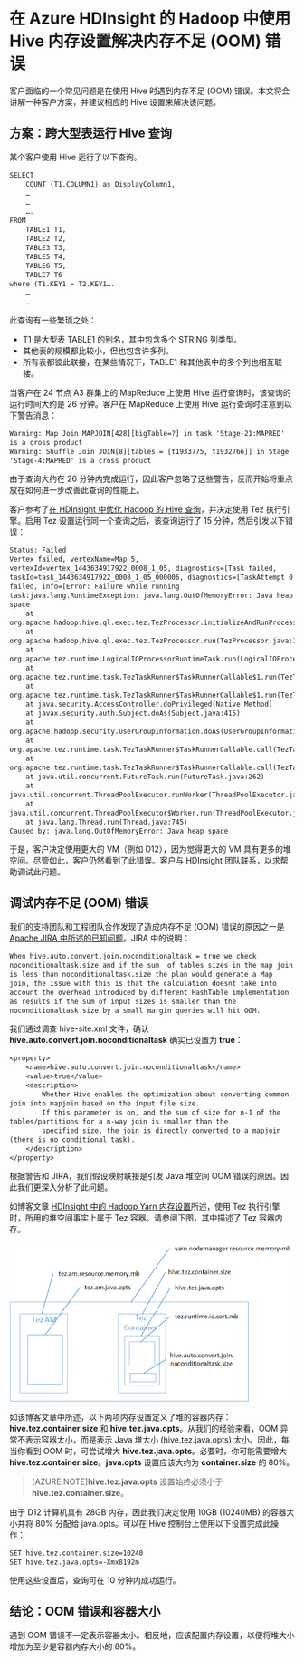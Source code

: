 <properties
	pageTitle="内存不足 (OOM) 错误 - Hive 设置 | Windows Azure"
	description="在 HDInsight 的 Hadoop 中解决运行 Hive 查询时内存不足 (OOM) 错误。客户方案为跨多个大型表运行查询。"
	keywords="内存不足错误, OOM, Hive 设置"
	services="hdinsight"
	documentationCenter=""
	authors="rashimg"
	manager="paulettm"
	editor="cgronlun"/>

<tags
	ms.service="hdinsight"
	ms.date="12/10/2015"
	wacn.date="01/14/2016"/>

# 在 Azure HDInsight 的 Hadoop 中使用 Hive 内存设置解决内存不足 (OOM) 错误

客户面临的一个常见问题是在使用 Hive 时遇到内存不足 (OOM) 错误。本文将会讲解一种客户方案，并建议相应的 Hive 设置来解决该问题。

## 方案：跨大型表运行 Hive 查询

某个客户使用 Hive 运行了以下查询。

	SELECT
		COUNT (T1.COLUMN1) as DisplayColumn1,
		…
		…
		….
	FROM
		TABLE1 T1,
		TABLE2 T2,
		TABLE3 T3,
		TABLE5 T4,
		TABLE6 T5,
		TABLE7 T6
	where (T1.KEY1 = T2.KEY1….
		…
		…

此查询有一些繁琐之处：

* T1 是大型表 TABLE1 的别名，其中包含多个 STRING 列类型。
* 其他表的规模都比较小，但也包含许多列。
* 所有表都彼此联接，在某些情况下，TABLE1 和其他表中的多个列也相互联接。

当客户在 24 节点 A3 群集上的 MapReduce 上使用 Hive 运行查询时，该查询的运行时间大约是 26 分钟。客户在 MapReduce 上使用 Hive 运行查询时注意到以下警告消息：

	Warning: Map Join MAPJOIN[428][bigTable=?] in task 'Stage-21:MAPRED' is a cross product
	Warning: Shuffle Join JOIN[8][tables = [t1933775, t1932766]] in Stage 'Stage-4:MAPRED' is a cross product

由于查询大约在 26 分钟内完成运行，因此客户忽略了这些警告，反而开始将重点放在如何进一步改善此查询的性能上。

客户参考了[在 HDInsight 中优化 Hadoop 的 Hive 查询](/documentation/articles/hdinsight-hadoop-optimize-hive-query)，并决定使用 Tez 执行引擎。启用 Tez 设置运行同一个查询之后，该查询运行了 15 分钟，然后引发以下错误：

	Status: Failed
	Vertex failed, vertexName=Map 5, vertexId=vertex_1443634917922_0008_1_05, diagnostics=[Task failed, taskId=task_1443634917922_0008_1_05_000006, diagnostics=[TaskAttempt 0 failed, info=[Error: Failure while running task:java.lang.RuntimeException: java.lang.OutOfMemoryError: Java heap space
        at
	org.apache.hadoop.hive.ql.exec.tez.TezProcessor.initializeAndRunProcessor(TezProcessor.java:172)
        at org.apache.hadoop.hive.ql.exec.tez.TezProcessor.run(TezProcessor.java:138)
        at
	org.apache.tez.runtime.LogicalIOProcessorRuntimeTask.run(LogicalIOProcessorRuntimeTask.java:324)
        at
	org.apache.tez.runtime.task.TezTaskRunner$TaskRunnerCallable$1.run(TezTaskRunner.java:176)
        at
	org.apache.tez.runtime.task.TezTaskRunner$TaskRunnerCallable$1.run(TezTaskRunner.java:168)
        at java.security.AccessController.doPrivileged(Native Method)
        at javax.security.auth.Subject.doAs(Subject.java:415)
        at org.apache.hadoop.security.UserGroupInformation.doAs(UserGroupInformation.java:1628)
        at
	org.apache.tez.runtime.task.TezTaskRunner$TaskRunnerCallable.call(TezTaskRunner.java:168)
        at
	org.apache.tez.runtime.task.TezTaskRunner$TaskRunnerCallable.call(TezTaskRunner.java:163)
        at java.util.concurrent.FutureTask.run(FutureTask.java:262)
        at java.util.concurrent.ThreadPoolExecutor.runWorker(ThreadPoolExecutor.java:1145)
        at java.util.concurrent.ThreadPoolExecutor$Worker.run(ThreadPoolExecutor.java:615)
        at java.lang.Thread.run(Thread.java:745)
	Caused by: java.lang.OutOfMemoryError: Java heap space

于是，客户决定使用更大的 VM（例如 D12），因为觉得更大的 VM 具有更多的堆空间。尽管如此，客户仍然看到了此错误。客户与 HDInsight 团队联系，以求帮助调试此问题。

## 调试内存不足 (OOM) 错误

我们的支持团队和工程团队合作发现了造成内存不足 (OOM) 错误的原因之一是 [Apache JIRA 中所述的已知问题](https://issues.apache.org/jira/browse/HIVE-8306)。JIRA 中的说明：

	When hive.auto.convert.join.noconditionaltask = true we check noconditionaltask.size and if the sum  of tables sizes in the map join is less than noconditionaltask.size the plan would generate a Map join, the issue with this is that the calculation doesnt take into account the overhead introduced by different HashTable implementation as results if the sum of input sizes is smaller than the noconditionaltask size by a small margin queries will hit OOM.

我们通过调查 hive-site.xml 文件，确认 **hive.auto.convert.join.noconditionaltask** 确实已设置为 **true**：

	<property>
    	<name>hive.auto.convert.join.noconditionaltask</name>
    	<value>true</value>
    	<description>
      		Whether Hive enables the optimization about converting common join into mapjoin based on the input file size.
      		If this parameter is on, and the sum of size for n-1 of the tables/partitions for a n-way join is smaller than the
      		specified size, the join is directly converted to a mapjoin (there is no conditional task).
    	</description>
  	</property>

根据警告和 JIRA，我们假设映射联接是引发 Java 堆空间 OOM 错误的原因。因此我们更深入分析了此问题。

如博客文章 [HDInsight 中的 Hadoop Yarn 内存设置](http://blogs.msdn.com/b/shanyu/archive/2014/07/31/hadoop-yarn-memory-settings-in-hdinsigh.aspx)所述，使用 Tez 执行引擎时，所用的堆空间事实上属于 Tez 容器。请参阅下图，其中描述了 Tez 容器内存。

![Tez 容器内存示意图：Hive 内存不足 (OOM) 错误](./media/hdinsight-hadoop-hive-out-of-memory-error-oom/hive-out-of-memory-error-oom-tez-container-memory.png)


如该博客文章中所述，以下两项内存设置定义了堆的容器内存：**hive.tez.container.size** 和 **hive.tez.java.opts**。从我们的经验来看，OOM 异常不表示容器太小，而是表示 Java 堆大小 (hive.tez.java.opts) 太小。因此，每当你看到 OOM 时，可尝试增大 **hive.tez.java.opts**。必要时，你可能需要增大 **hive.tez.container.size**。**java.opts** 设置应该大约为 **container.size** 的 80%。

> [AZURE.NOTE]**hive.tez.java.opts** 设置始终必须小于 **hive.tez.container.size**。

由于 D12 计算机具有 28GB 内存，因此我们决定使用 10GB (10240MB) 的容器大小并将 80% 分配给 java.opts。可以在 Hive 控制台上使用以下设置完成此操作：

	SET hive.tez.container.size=10240
	SET hive.tez.java.opts=-Xmx8192m

使用这些设置后，查询可在 10 分钟内成功运行。

## 结论：OOM 错误和容器大小

遇到 OOM 错误不一定表示容器太小。相反地，应该配置内存设置，以便将堆大小增加为至少是容器内存大小的 80%。

<!---HONumber=Mooncake_0104_2016-->